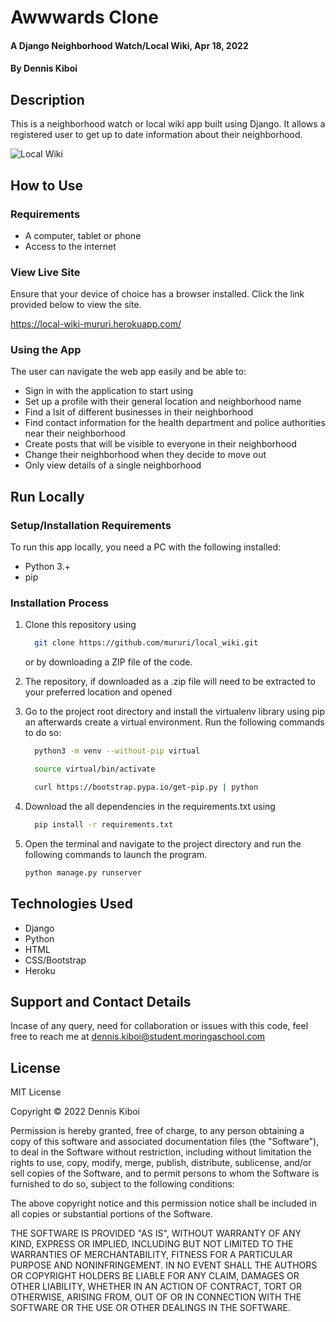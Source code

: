# Awwwards Clone
#### A Django Neighborhood Watch/Local Wiki, Apr 18, 2022 
#### By **Dennis Kiboi** 

## Description 
This is a neighborhood watch or local wiki app built using Django. It allows a registered user to get up to date information about their neighborhood.

![Local Wiki](static/images/localwiki.png)

## How to Use
### Requirements
* A computer, tablet or phone
* Access to the internet

### View Live Site 
Ensure that your device of choice has a browser installed.
Click the link provided below to view the site.

https://local-wiki-mururi.herokuapp.com/

### Using the App
The user can navigate the web app easily and be able to:
* Sign in with the application to start using
* Set up a profile with their general location and neighborhood name
* Find a lsit of different businesses in their neighborhood
* Find contact information for the health department and police authorities near their neighborhood
* Create posts that will be visible to everyone in their neighborhood
* Change their neighborhood when they decide to move out
* Only view details of a single neighborhood

## Run Locally
### Setup/Installation Requirements
To run this app locally, you need a PC with the following installed:
* Python 3.+
* pip

### Installation Process
1. Clone this repository using

    ```bash
      git clone https://github.com/mururi/local_wiki.git
    ```

    or by downloading a ZIP file of the code.
  
2. The repository, if downloaded as a .zip file will need to be extracted to your preferred location and opened
3. Go to the project root directory and install the virtualenv library using pip an afterwards create a virtual environment. Run the following commands to do so:

    ```bash
      python3 -m venv --without-pip virtual 
    ```

    ```bash
      source virtual/bin/activate
    ```

    ```bash
      curl https://bootstrap.pypa.io/get-pip.py | python
    ```
 
4. Download the all dependencies in the requirements.txt using

    ```bash
      pip install -r requirements.txt
    ```
5. Open the terminal and navigate to the project directory and run the following commands to launch the program.

    ```bash
    python manage.py runserver
    ```

## Technologies Used
* Django
* Python
* HTML
* CSS/Bootstrap
* Heroku

## Support and Contact Details
Incase of any query, need for collaboration or issues with this code, feel free to reach me at
dennis.kiboi@student.moringaschool.com

## License 
MIT License

Copyright &copy; 2022 Dennis Kiboi

Permission is hereby granted, free of charge, to any person obtaining a copy of this software and associated documentation files (the "Software"), to deal in the Software without restriction, including without limitation the rights to use, copy, modify, merge, publish, distribute, sublicense, and/or sell copies of the Software, and to permit persons to whom the Software is furnished to do so, subject to the following conditions:

The above copyright notice and this permission notice shall be included in all copies or substantial portions of the Software.

THE SOFTWARE IS PROVIDED "AS IS", WITHOUT WARRANTY OF ANY KIND, EXPRESS OR IMPLIED, INCLUDING BUT NOT LIMITED TO THE WARRANTIES OF MERCHANTABILITY, FITNESS FOR A PARTICULAR PURPOSE AND NONINFRINGEMENT. IN NO EVENT SHALL THE AUTHORS OR COPYRIGHT HOLDERS BE LIABLE FOR ANY CLAIM, DAMAGES OR OTHER LIABILITY, WHETHER IN AN ACTION OF CONTRACT, TORT OR OTHERWISE, ARISING FROM, OUT OF OR IN CONNECTION WITH THE SOFTWARE OR THE USE OR OTHER DEALINGS IN THE SOFTWARE.